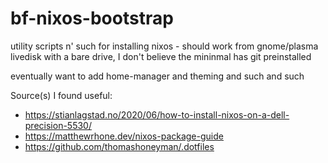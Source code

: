# bf-nixos-bootstrap
utility scripts n' such for installing nixos - should work from gnome/plasma livedisk with a bare drive, I don't believe the mininmal has git preinstalled

eventually want to add home-manager and theming and such and such

Source(s) I found useful:
* https://stianlagstad.no/2020/06/how-to-install-nixos-on-a-dell-precision-5530/
* https://matthewrhone.dev/nixos-package-guide
* https://github.com/thomashoneyman/.dotfiles
